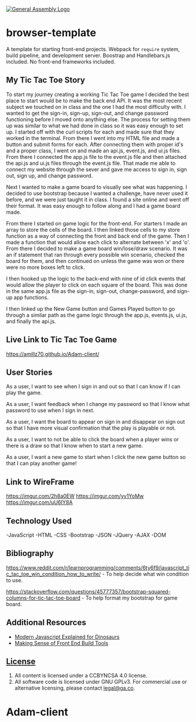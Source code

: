 [![General Assembly Logo](https://camo.githubusercontent.com/1a91b05b8f4d44b5bbfb83abac2b0996d8e26c92/687474703a2f2f692e696d6775722e636f6d2f6b6538555354712e706e67)](https://generalassemb.ly/education/web-development-immersive)

# browser-template

A template for starting front-end projects. Webpack for `require` system, build
pipeline, and development server. Boostrap and Handlebars.js included. No
front-end frameworks included.

## My Tic Tac Toe Story
To start my journey creating a working Tic Tac Toe game I decided the best place to start would be to make the back end API. It was the most recent subject we touched on in class and the one I had the most difficulty with. I wanted to get the sign-in, sign-up, sign-out, and change password functioning before I moved onto anything else. The process for setting them up was similar to what we had done in class so it was easy enough to set up. I started off with the curl scripts for each and made sure that they worked in the terminal. From there I went into my HTML file and made a button and submit forms for each. After connecting them with proper id's and a proper class, I went on and made an api.js, event.js, and ui.js files. From there I connected the app.js file to the event.js file and then attached the api.js and ui.js files through the event.js file. That made me able to connect my website through the sever and gave me access to sign in, sign out, sign up, and change password.

Next I wanted to make a game board to visually see what was happening. I decided to use bootstrap because I wanted a challenge, have never used it before, and we were just taught it in class. I found a site online and went off their format. It was easy enough to follow along and I had a game board made.

From there I started on game logic for the front-end. For starters I made an array to store the cells of the board. I then linked those cells to my store function as a way of connecting the front and back end of the game. Then I made a function that would allow each click to alternate between 'x' and 'o'. From there I decided to make a game board win/lose/draw scenario. It was an if statement that ran through every possible win scenario, checked the board for them, and then continued on unless the game was won or there were no more boxes left to click.

I then hooked up the logic to the back-end with nine of id click events that would allow the player to click on each square of the board. This was done in the same app.js file as the sign-in, sign-out, change-password, and sign-up app functions. 


I then linked up the New Game button and Games Played button to go through a similar path as the game logic through the app.js, events.js, ui.js, and finally the api.js.
## Live Link to Tic Tac Toe Game

https://amillz70.github.io/Adam-client/

## User Stories
As a user, I want to see when I sign in and out so that I can know if I can play the game.

As a user, I want feedback when I change my password so that I know what password to use when I sign in next.

As a user, I want the board to appear on sign in and disappear on sign out so that I have more visual confirmation that the play is playable or not.

As a user, I want to not be able to click the board when a player wins or there is a draw so that I know when to start a new game.

As a user, I want a new game to start when I click the new game button so that I can play another game!


## Link to WireFrame
https://imgur.com/2h8a0EW
https://imgur.com/yv1YoMw
https://imgur.com/uU6IY8A

## Technology Used
-JavaScript
-HTML
-CSS
-Bootstrap
-JSON
-JQuery
-AJAX
-DOM

## Bibliography
https://www.reddit.com/r/learnprogramming/comments/6ty6f9/javascript_tic_tac_toe_win_condition_how_to_write/ - To help decide what win condition to use.

https://stackoverflow.com/questions/45777357/bootstrap-squared-columns-for-tic-tac-toe-board - To help format my bootstrap for game board.

## Additional Resources

- [Modern Javascript Explained for Dinosaurs](https://medium.com/@peterxjang/modern-javascript-explained-for-dinosaurs-f695e9747b70)
- [Making Sense of Front End Build Tools](https://medium.freecodecamp.org/making-sense-of-front-end-build-tools-3a1b3a87043b)

## [License](LICENSE)

1. All content is licensed under a CC­BY­NC­SA 4.0 license.
1. All software code is licensed under GNU GPLv3. For commercial use or
    alternative licensing, please contact legal@ga.co.
# Adam-client

